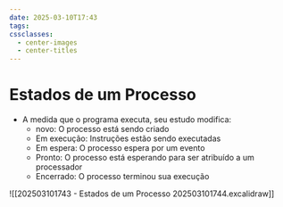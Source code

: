 ```yaml
---
date: 2025-03-10T17:43
tags: 
cssclasses:
  - center-images
  - center-titles
---
```

# Estados de um Processo

- A medida que o programa executa, seu estudo modifica: 
	- novo: O processo está sendo criado
	- Em execução: Instruções estão sendo executadas
	- Em espera: O processo espera por um evento
	- Pronto: O processo está esperando para ser atribuído a um processador
	- Encerrado: O processo terminou sua execução

![[202503101743 - Estados de um Processo 202503101744.excalidraw]]